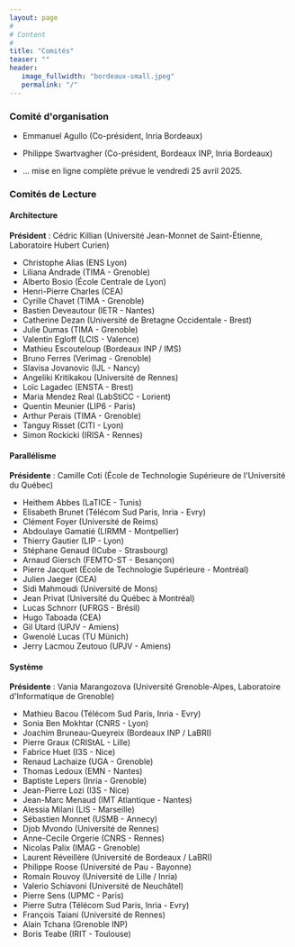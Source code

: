 ```yaml
---
layout: page
#
# Content
#
title: "Comités"
teaser: ""
header:
   image_fullwidth: "bordeaux-small.jpeg"
   permalink: "/"
---
```



### Comité d'organisation


+ Emmanuel Agullo (Co-président, Inria Bordeaux)
+ Philippe Swartvagher (Co-président, Bordeaux INP, Inria Bordeaux)

+ ... mise en ligne complète prévue le vendredi 25 avril 2025.

<!-- <\!-- #### Comité de pilotage -->
<!--  + Bertrand Le Gal (Représentant Architecture, Bordeaux) -->
<!--  + Gaël Thomas (Représentant Système, Paris, Président ) -->
<!--  + Emmanuel Agullo (Représentant Parallélisme, Bordeaux) -->
<!--  + Sonia Ben Mokthar (Représentante GDR RSD, Lyon) -->
<!--  + Kevin Martin (Représentant GDR SOC², Lorient) -->
<!--  + Étienne Rivière (Représentant ASF, Bruxelles) -->
<!--  + Gil Utard (Organisateur 2022, Amiens) -->
<!--  + Frédéric Suter (Organisateur 2021, Lyon) -->
<!--  + Philippe Roose (Organisateur 2019, Anglet) -->
<!--    -\-> -->

### Comités de Lecture

#### Architecture

**Président** : Cédric Killian (Université Jean-Monnet de Saint-Étienne, Laboratoire Hubert Curien)

+ Christophe Alias (ENS Lyon)
+ Liliana Andrade (TIMA - Grenoble)
+ Alberto Bosio (École Centrale de Lyon)
+ Henri-Pierre Charles (CEA)
+ Cyrille Chavet (TIMA - Grenoble)
+ Bastien Deveautour (IETR - Nantes)
+ Catherine Dezan (Université de Bretagne Occidentale - Brest)
+ Julie Dumas (TIMA - Grenoble)
+ Valentin Egloff (LCIS - Valence)
+ Mathieu Escouteloup (Bordeaux INP / IMS)
+ Bruno Ferres (Verimag - Grenoble)
+ Slavisa Jovanovic (IJL - Nancy)
+ Angeliki Kritikakou (Université de Rennes)
+ Loïc Lagadec (ENSTA - Brest)
+ Maria Mendez Real (LabStiCC - Lorient)
+ Quentin Meunier (LIP6 - Paris)
+ Arthur Perais (TIMA - Grenoble)
+ Tanguy Risset (CITI - Lyon)
+ Simon Rockicki (IRISA - Rennes)

#### Parallélisme

**Présidente** : Camille Coti (École de Technologie Supérieure de l'Université du Québec)

+ Heithem Abbes (LaTICE - Tunis)
+ Elisabeth Brunet (Télécom Sud Paris, Inria - Evry)
+ Clément Foyer (Université de Reims)
+ Abdoulaye Gamatié (LIRMM - Montpellier)
+ Thierry Gautier (LIP - Lyon)
+ Stéphane Genaud (ICube - Strasbourg)
+ Arnaud Giersch (FEMTO-ST - Besançon)
+ Pierre Jacquet (École de Technologie Supérieure - Montréal)
+ Julien Jaeger (CEA)
+ Sidi Mahmoudi (Université de Mons)
+ Jean Privat (Université du Québec à Montréal)
+ Lucas Schnorr (UFRGS - Brésil)
+ Hugo Taboada (CEA)
+ Gil Utard (UPJV - Amiens)
+ Gwenolé Lucas (TU Münich)
+ Jerry Lacmou Zeutouo (UPJV - Amiens)

#### Système

**Présidente** : Vania Marangozova (Université Grenoble-Alpes, Laboratoire d'Informatique de Grenoble)

+ Mathieu Bacou (Télécom Sud Paris, Inria - Evry)
+ Sonia Ben Mokhtar (CNRS - Lyon)
+ Joachim Bruneau-Queyreix (Bordeaux INP / LaBRI)
+ Pierre Graux (CRIStAL - Lille)
+ Fabrice Huet (I3S - Nice)
+ Renaud Lachaize (UGA - Grenoble)
+ Thomas Ledoux (EMN - Nantes)
+ Baptiste Lepers (Inria - Grenoble)
+ Jean-Pierre Lozi (I3S - Nice)
+ Jean-Marc Menaud (IMT Atlantique - Nantes)
+ Alessia Milani (LIS - Marseille)
+ Sébastien Monnet (USMB - Annecy)
+ Djob Mvondo (Université de Rennes)
+ Anne-Cecile Orgerie (CNRS - Rennes)
+ Nicolas Palix (IMAG - Grenoble)
+ Laurent Réveillère (Université de Bordeaux / LaBRI)
+ Philippe Roose (Université de Pau - Bayonne)
+ Romain Rouvoy (Université de Lille / Inria)
+ Valerio Schiavoni (Université de Neuchâtel)
+ Pierre Sens (UPMC - Paris)
+ Pierre Sutra (Télécom Sud Paris, Inria - Evry)
+ François Taiani (Université de Rennes)
+ Alain Tchana (Grenoble INP)
+ Boris Teabe (IRIT - Toulouse)
